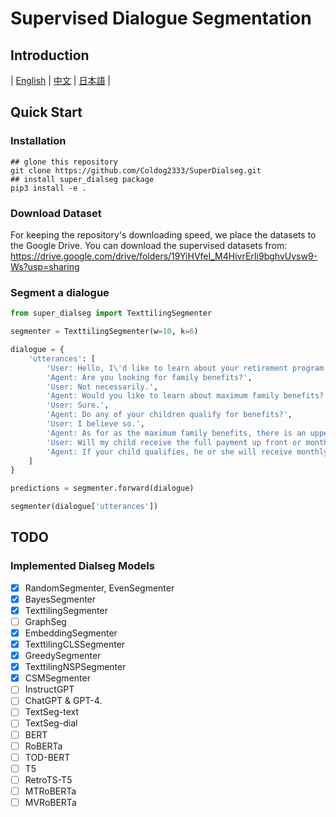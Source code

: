 # Supervised Dialogue Segmentation
## Introduction
| [English](README.md) | [中文](README-zh.md) | [日本語](README-jp.md) |

## Quick Start
### Installation
```shell
## glone this repository
git clone https://github.com/Coldog2333/SuperDialseg.git
## install super_dialseg package
pip3 install -e .
```
### Download Dataset
For keeping the repository's downloading speed, we place the datasets to the Google Drive.
You can download the supervised datasets from: https://drive.google.com/drive/folders/19YiHVfeI_M4HivrErIi9bghvUvsw9-Ws?usp=sharing


### Segment a dialogue
```python
from super_dialseg import TexttilingSegmenter

segmenter = TexttilingSegmenter(w=10, k=6)

dialogue = {
    'utterances': [
        'User: Hello, I\'d like to learn about your retirement program.',
        'Agent: Are you looking for family benefits?',
        'User: Not necessarily.',
        'Agent: Would you like to learn about maximum family benefits?',
        'User: Sure.',
        'Agent: Do any of your children qualify for benefits?',
        'User: I believe so.',
        'Agent: As for as the maximum family benefits, there is an upper payout limit.',
        'User: Will my child receive the full payment up front or monthly payments?',
        'Agent: If your child qualifies, he or she will receive monthly payments.'
    ]
}

predictions = segmenter.forward(dialogue)

segmenter(dialogue['utterances'])
```

## TODO
### Implemented Dialseg Models
- [X] RandomSegmenter, EvenSegmenter
- [X] BayesSegmenter
- [X] TexttilingSegmenter
- [ ] GraphSeg
- [X] EmbeddingSegmenter
- [X] TexttilingCLSSegmenter
- [X] GreedySegmenter
- [X] TexttilingNSPSegmenter
- [X] CSMSegmenter
- [ ] InstructGPT
- [ ] ChatGPT & GPT-4.
- [ ] TextSeg-text
- [ ] TextSeg-dial
- [ ] BERT
- [ ] RoBERTa
- [ ] TOD-BERT
- [ ] T5
- [ ] RetroTS-T5
- [ ] MTRoBERTa
- [ ] MVRoBERTa
